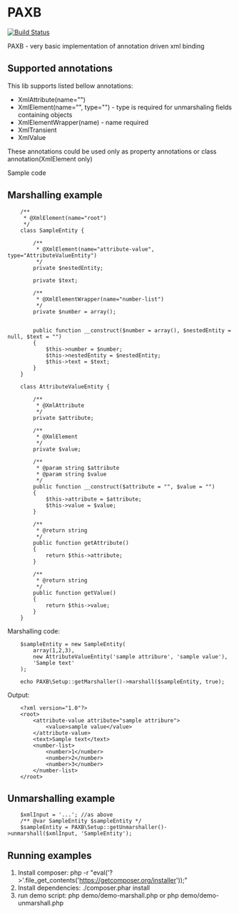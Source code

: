 # PAXB


[![Build Status](https://travis-ci.org/Yuubit/paxb.svg?branch=1.0.0-SNAPSHOT)](https://travis-ci.org/Yuubit/PAXB)

PAXB - very basic implementation of annotation driven xml binding

## Supported annotations

This lib supports listed bellow annotations:
- XmlAttribute(name="")
- XmlElement(name="", type="") - type is required for unmarshaling fields containing objects
- XmlElementWrapper(name) - name required
- XmlTransient
- XmlValue

These annotations could be used only as property annotations or class annotation(XmlElement only)

Sample code

## Marshalling example


        /**
         * @XmlElement(name="root")
         */
        class SampleEntity {

            /**
             * @XmlElement(name="attribute-value", type="AttributeValueEntity")
             */
            private $nestedEntity;

            private $text;

            /**
             * @XmlElementWrapper(name="number-list")
             */
            private $number = array();


            public function __construct($number = array(), $nestedEntity = null, $text = "")
            {
                $this->number = $number;
                $this->nestedEntity = $nestedEntity;
                $this->text = $text;
            }
        }

        class AttributeValueEntity {

            /**
             * @XmlAttribute
             */
            private $attribute;

            /**
             * @XmlElement
             */
            private $value;

            /**
             * @param string $attribute
             * @param string $value
             */
            public function __construct($attribute = "", $value = "")
            {
                $this->attribute = $attribute;
                $this->value = $value;
            }

            /**
             * @return string
             */
            public function getAttribute()
            {
                return $this->attribute;
            }

            /**
             * @return string
             */
            public function getValue()
            {
                return $this->value;
            }
        }

Marshalling code:

        $sampleEntity = new SampleEntity(
            array(1,2,3),
            new AttributeValueEntity('sample attribure', 'sample value'),
            'Sample text'
        );

        echo PAXB\Setup::getMarshaller()->marshall($sampleEntity, true);

Output:

        <?xml version="1.0"?>
        <root>
            <attribute-value attribute="sample attribure">
                <value>sample value</value>
            </attribute-value>
            <text>Sample text</text>
            <number-list>
                <number>1</number>
                <number>2</number>
                <number>3</number>
            </number-list>
        </root>

## Unmarshalling example

        $xmlInput = '...'; //as above
        /** @var SampleEntity $sampleEntity */
        $sampleEntity = PAXB\Setup::getUnmarshaller()->unmarshall($xmlInput, 'SampleEntity');


## Running examples

1. Install composer: php -r "eval('?>'.file_get_contents('https://getcomposer.org/installer'));"
2. Install dependencies: ./composer.phar install
3. run demo script: php demo/demo-marshall.php or php demo/demo-unmarshall.php

